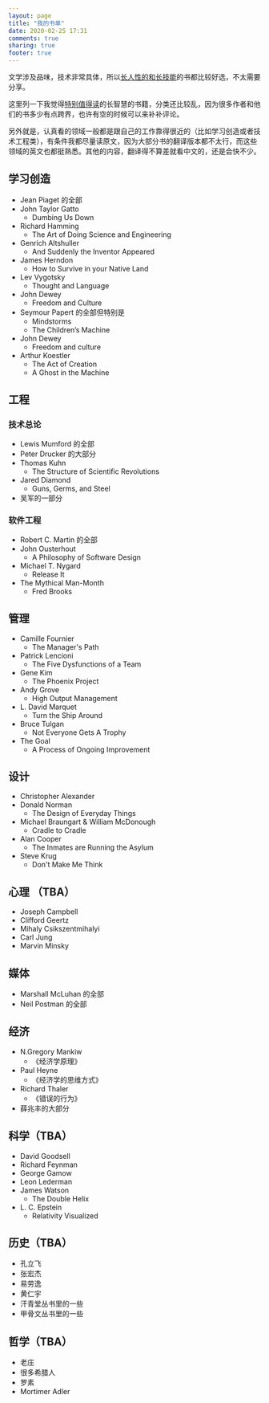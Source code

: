 ```yaml
---
layout: page
title: "我的书单"
date: 2020-02-25 17:31
comments: true
sharing: true
footer: true
---
```


文学涉及品味，技术非常具体，所以[长人性的和长技能](/2020/02/how-to-read-the-books-part-1/)的书都比较好选，不太需要分享。

这里列一下我觉得[特别值得读](/2020/02/how-to-read-the-books-part-3#%E7%89%B9%E5%88%AB%E5%80%BC%E5%BE%97%E4%B8%80%E8%AF%BB%E7%9A%84)的长智慧的书籍，分类还比较乱，因为很多作者和他们的书多少有点跨界，也许有空的时候可以来补补评论。

另外就是，认真看的领域一般都是跟自己的工作靠得很近的（比如学习创造或者技术工程类），有条件我都尽量读原文，因为大部分书的翻译版本都不太行，而这些领域的英文也都挺熟悉。其他的内容，翻译得不算差就看中文的，还是会快不少。

## 学习创造

- Jean Piaget 的全部
- John Taylor Gatto
	- Dumbing Us Down
- Richard Hamming
	- The Art of Doing Science and Engineering
- Genrich Altshuller
	- And Suddenly the Inventor Appeared 
- James Herndon
	- How to Survive in your Native Land
- Lev Vygotsky
	- Thought and Language 
- John Dewey
	- Freedom and Culture
- Seymour Papert 的全部但特别是
	- Mindstorms
	- The Children’s Machine
- John Dewey
	- Freedom and culture 
- Arthur Koestler
	- The Act of Creation
	- A Ghost in the Machine

## 工程

### 技术总论

- Lewis Mumford 的全部
- Peter Drucker 的大部分
- Thomas Kuhn
	- The Structure of Scientific Revolutions
- Jared Diamond
	- Guns, Germs, and Steel
- 吴军的一部分

### 软件工程

- Robert C. Martin 的全部
- John Ousterhout
	- A Philosophy of Software Design
- Michael T. Nygard
	- Release It
- The Mythical Man-Month
	- Fred Brooks

## 管理

- Camille Fournier 
	- The Manager's Path
- Patrick Lencioni
	- The Five Dysfunctions of a Team
- Gene Kim
	- The Phoenix Project
- Andy Grove
	- High Output Management
- L. David Marquet
	- Turn the Ship Around
- Bruce Tulgan
	- Not Everyone Gets A Trophy
- The Goal
	- A Process of Ongoing Improvement

## 设计

- Christopher Alexander
- Donald Norman
	- The Design of Everyday Things
- Michael Braungart & William McDonough
	- Cradle to Cradle
- Alan Cooper
	- The Inmates are Running the Asylum
- Steve Krug
	- Don't Make Me Think

## 心理 （TBA）

- Joseph Campbell
- Clifford Geertz
- Mihaly Csikszentmihalyi
- Carl Jung
- Marvin Minsky

## 媒体

- Marshall McLuhan 的全部
- Neil Postman 的全部

## 经济

- N.Gregory Mankiw
	- 《经济学原理》
- Paul Heyne
	- 《经济学的思维方式》
- Richard Thaler
	- 《错误的行为》
- 薛兆丰的大部分

## 科学（TBA）

- David Goodsell
- Richard Feynman
- George Gamow
- Leon Lederman
- James Watson
	- The Double Helix 
- L. C. Epstein
	- Relativity Visualized

## 历史（TBA）

- 孔立飞
- 张宏杰
- 易劳逸
- 黄仁宇
- 汗青堂丛书里的一些
- 甲骨文丛书里的一些

## 哲学（TBA）

- 老庄
- 很多希腊人
- 罗素
- Mortimer Adler

